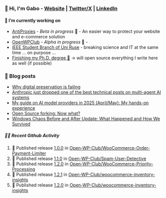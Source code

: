 ### 👋 Hi, I'm Gabo - [Website](https://gkanev.com) | [Twitter/X](https://twitter.com/mrgkanev) | [LinkedIn](https://www.linkedin.com/in/mrgkanev)

#### 🔭 I’m currently working on
- [AntiProxies](https://antiproxies.com/) - *Beta in progress* 🚀 -  An easier way to protect your website and e-commerce solution
- [OpenWPClub](https://openwpclub.com/) - *Alpha in progress* 🚀 - 
- [IEEE Student Branch of Uni Ruse](https://github.com/IEEE-Student-Branch-of-Uni-Ruse) - breaking science and IT at the same time ... on purpose ...
- [Finishing my Ph.D. degree 🤔](https://scholar.google.com/citations?user=En7GPEsAAAAJ&hl=en) -> will open source everything I write here as well (if possible)

### 📖 Blog posts
<!-- BLOG-POST-LIST:START -->
- [Why digital preservation is failing](https://gkanev.com/posts/why-digital-preservation-is-failing/)
- [Anthropic just dropped one of the best technical posts on multi-agent AI systems](https://gkanev.com/posts/anthropic-just-dropped-one-of-the-best-technical-posts-on-multi-agent-ai-systems/)
- [My guide on AI model providers in 2025 &lpar;April/May&rpar;: My hands-on experience](https://gkanev.com/posts/my-guide-on-ai-model-providers-in-2025-april-may-my-hands-on-experience/)
- [Open Source forking: Now what?](https://gkanev.com/posts/open-source-forking-now-what/)
- [Windows Chaos Before and After Update: What Happened and How We Survived](https://gkanev.com/posts/windows-chaos-after-update-what-happened-and-how-we-survived/)
<!-- BLOG-POST-LIST:END -->

##### 🧑‍💻 Recent Github Activity

<!--START_SECTION:activity-->
1. 🚀 Published release [1.0.0](https://github.com/Open-WP-Club/WooCommerce-Order-Payment-Limiter/releases/tag/1.0.0) in [Open-WP-Club/WooCommerce-Order-Payment-Limiter](https://github.com/Open-WP-Club/WooCommerce-Order-Payment-Limiter)
2. 🚀 Published release [1.1.0](https://github.com/Open-WP-Club/Spam-User-Detective/releases/tag/1.1.0) in [Open-WP-Club/Spam-User-Detective](https://github.com/Open-WP-Club/Spam-User-Detective)
3. 🚀 Published release [1.2.0](https://github.com/Open-WP-Club/WooCommerce-Priority-Processing/releases/tag/1.2.0) in [Open-WP-Club/WooCommerce-Priority-Processing](https://github.com/Open-WP-Club/WooCommerce-Priority-Processing)
4. 🚀 Published release [1.2.1](https://github.com/Open-WP-Club/woocommerce-inventory-insights/releases/tag/1.2.1) in [Open-WP-Club/woocommerce-inventory-insights](https://github.com/Open-WP-Club/woocommerce-inventory-insights)
5. 🚀 Published release [1.2.0](https://github.com/Open-WP-Club/woocommerce-inventory-insights/releases/tag/1.2.0) in [Open-WP-Club/woocommerce-inventory-insights](https://github.com/Open-WP-Club/woocommerce-inventory-insights)
<!--END_SECTION:activity-->
